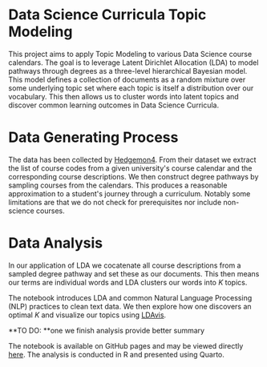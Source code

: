 # Data Science Curricula Topic Modeling

This project aims to apply Topic Modeling to various Data Science course calendars. The goal is to leverage Latent Dirichlet Allocation (LDA) to model pathways through degrees as a three-level hierarchical Bayesian model. This model defines a collection of documents as a random mixture over some underlying topic set where each topic is itself a distribution over our vocabulary. This then allows us to cluster words into latent topics and discover common learning outcomes in Data Science Curricula.

# Data Generating Process

The data has been collected by [Hedgemon4](https://github.com/Hedgemon4/course-scraping). From their dataset we extract the list of course codes from a given university's course calendar and the corresponding course descriptions. We then construct degree pathways by sampling courses from the calendars. This produces a reasonable approximation to a student's journey through a curriculum. Notably some limitations are that we do not check for prerequisites nor include non-science courses.

# Data Analysis

In our application of LDA we cocatenate all course descriptions from a sampled degree pathway and set these as our documents. This then means our terms are individual words and LDA clusters our words into $K$ topics.

The notebook introduces LDA and common Natural Language Processing (NLP) practices to clean text data. We then explore how one discovers an optimal $K$ and visualize our topics using [LDAvis](https://github.com/cpsievert/LDAvis).

**TO DO: **one we finish analysis provide better summary

The notebook is available on GitHub pages and may be viewed directly  [here](https://danyulll.github.io/Curricula-Topic-Modeling/). The analysis is conducted in R and presented using Quarto.


